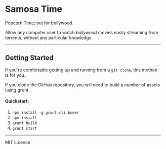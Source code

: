 # Samosa Time

[Popcorn Time](https://git.popcorntime.io/popcorntime/desktop/tree/master); but for bollywood.

Allow any computer user to watch *bollywood* movies easily streaming from torrents, without any particular knowledge.

***


## Getting Started

If you're comfortable getting up and running from a `git clone`, this method is for you.

If you clone the GitHub repository, you will need to build a number of assets using grunt.


#### Quickstart:

1. `npm install -g grunt-cli bower`
1. `npm install`
1. `grunt build`
1. `grunt start`


***

MIT Licence
